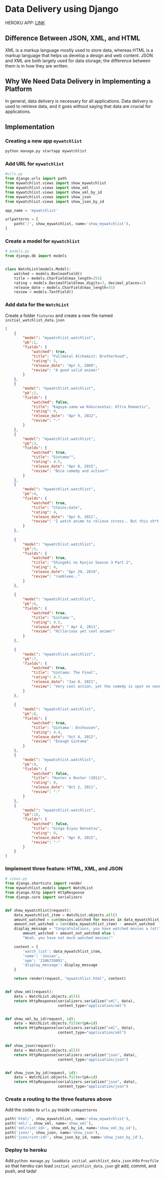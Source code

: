 # Data Delivery using Django
HEROKU APP: [LINK](https://pbp-asg2.herokuapp.com/mywatchlist/html)
## Difference Between JSON, XML, and HTML
XML is a markup language mostly used to store data, whereas HTML is a markup language that helps us develop a design and web content. JSON and XML are both largely used for data storage; the difference between them is in how they are written.

## Why We Need Data Delivery in Implementing a Platform
In general, data delivery is necessary for all applications. Data delivery is used to retrieve data, and it goes without saying that data are crucial for applications.

## Implementation
### Creating a new app `mywatchlist`
```cmd
python manage.py startapp mywatchlist
```
### Add URL for `mywatchlist`
```py
#urls.py
from django.urls import path
from mywatchlist.views import show_mywatchlist
from mywatchlist.views import show_xml
from mywatchlist.views import show_xml_by_id 
from mywatchlist.views import show_json
from mywatchlist.views import show_json_by_id

app_name = 'mywatchlist'

urlpatterns = [
    path('/', show_mywatchlist, name='show_mywatchlist'),
]
```
### Create a model for `mywatchlist`
```py
# models.py
from django.db import models


class WatchList(models.Model):
    watched = models.BooleanField()
    title = models.CharField(max_length=255)
    rating = models.DecimalField(max_digits=3, decimal_places=2)
    release_date = models.CharField(max_length=55)
    review = models.TextField()
```
### Add data for the `WatchList` 
Create a folder `fixtures` and create a new file named `initial_watchlist_data.json`
```json
[
    {
        "model": "mywatchlist.watchlist",
        "pk":1,
        "fields": {
            "watched": true,
            "title": "Fullmetal Alchemist: Brotherhood",
            "rating": 5,
            "release_date": "Apr 5, 2009",
            "review": "A good solid anime!"
        }
    },
    {
        "model": "mywatchlist.watchlist",
        "pk":2,
        "fields": {
            "watched": false,
            "title": "Kaguya-sama wa Kokurasetai: Ultra Romantic",
            "rating": 0,
            "release_date": "Apr 9, 2022",
            "review": "-"
        }
    },
    {
        "model": "mywatchlist.watchlist",
        "pk":3,
        "fields": {
            "watched": true,
            "title": "Gintama°",
            "rating": 4.5,
            "release_date": "Apr 8, 2015",
            "review": "Nice comedy and action!"
        }
    },
    {
        "model": "mywatchlist.watchlist",
        "pk":4,
        "fields": {
            "watched": true,
            "title": "Steins;Gate",
            "rating": 4,
            "release_date": "Apr 6, 2011",
            "review": "I watch anime to relieve stress.. But this sh*t made me rack my brain."
        }
    },
    
    {
        "model": "mywatchlist.watchlist",
        "pk":5,
        "fields": {
            "watched": true,
            "title": "Shingeki no Kyojin Season 3 Part 2",
            "rating": 4,
            "release_date": "Apr 29, 2019",
            "review": "rumbleee.."
        }
    },
    
    {
        "model": "mywatchlist.watchlist",
        "pk":6,
        "fields": {
            "watched": true,
            "title": "Gintama'",
            "rating": 4.5,
            "release_date": " Apr 4, 2011",
            "review": "Hillarious yet cool anime!"
        }
    },
    
    {
        "model": "mywatchlist.watchlist",
        "pk":7,
        "fields": {
            "watched": true,
            "title": "Gintama: The Final",
            "rating": 4.7,
            "release_date": "Jan 8, 2021",
            "review": "Very cool action, yet the comedy is spot on nonetheless"
        }
    },
    
    {
        "model": "mywatchlist.watchlist",
        "pk":8,
        "fields": {
            "watched": true,
            "title": "Gintama': Enchousen",
            "rating": 4.4,
            "release_date": "Oct 4, 2012",
            "review": "Enough Gintama"
        }
    },
    {
        "model": "mywatchlist.watchlist",
        "pk":9,
        "fields": {
            "watched": false,
            "title": "Hunter x Hunter (2011)",
            "rating": 0,
            "release_date": "Oct 2, 2011",
            "review": "-"
        }
    },
    {
        "model": "mywatchlist.watchlist",
        "pk":10,
        "fields": {
            "watched": false,
            "title": "Ginga Eiyuu Densetsu",
            "rating": 0,
            "release_date": "Apr 8, 2015",
            "review": "-"
        }
    }
]
```
### Implement three feature: HTML, XML, and JSON
```py
# views.py
from django.shortcuts import render
from mywatchlist.models import WatchList
from django.http import HttpResponse
from django.core import serializers


def show_mywatchlist(request):
    data_mywatchlist_item = WatchList.objects.all()
    amount_watched = sum(movies.watched for movies in data_mywatchlist_item)
    amount_not_watched = len(data_mywatchlist_item) - amount_watched
    display_message = "Congratulations, you have watched movies a lot!" if \
        amount_watched > amount_not_watched else \
        "Woah, you have not much watched movies!"

    context = {
        'watch_list': data_mywatchlist_item,
        'name': 'Jovian',
        'npm': '2106720891',
        'display_message': display_message
    }

    return render(request, "mywatchlist.html", context)


def show_xml(request):
    data = WatchList.objects.all()
    return HttpResponse(serializers.serialize("xml", data), 
                        content_type="application/xml")


def show_xml_by_id(request, id):
    data = WatchList.objects.filter(pk=id)
    return HttpResponse(serializers.serialize("xml", data), 
                        content_type="application/xml")


def show_json(request):
    data = WatchList.objects.all()
    return HttpResponse(serializers.serialize("json", data), 
                        content_type="application/json")


def show_json_by_id(request, id):
    data = WatchList.objects.filter(pk=id)
    return HttpResponse(serializers.serialize("json", data), 
                        content_type="application/json")
```

### Create a routing to the three features above
Add the codes to `urls.py` inside `codepatterns`
```py
path('html/', show_mywatchlist, name='show_mywatchlist'),
path('xml/', show_xml, name='show_xml'),
path('xml/<int:id>', show_xml_by_id, name='show_xml_by_id'),
path('json/', show_json, name='show_json'),
path('json/<int:id>', show_json_by_id, name='show_json_by_id'),
```

### Deploy to heroku
Add `python manage.py loaddata initial_watchlist_data.json` into `Procfile` so that heroku can load `initial_watchlist_data.json`
git add, commit, and push, and tada!